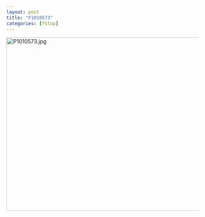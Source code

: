```yaml
---
layout: post
title: "P1010573"
categories: [fStop]
---
```

<img alt="P1010573.jpg" src="http://www.botzilla.com/blog/pix2009/P1010573.jpg" width="807" height="454" border="0" />



